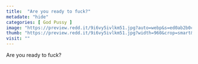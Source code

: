 ```yaml
---
title:  "Are you ready to fuck?"
metadate: "hide"
categories: [ God Pussy ]
image: "https://preview.redd.it/9i6vy5ivlkm51.jpg?auto=webp&s=ed0ab2b0c4d1e05a78cf824e2f07fea235fb7cc8"
thumb: "https://preview.redd.it/9i6vy5ivlkm51.jpg?width=960&crop=smart&auto=webp&s=ae3fa13e1da1215edd5763c58d7e02e24351c800"
visit: ""
---
```

Are you ready to fuck?
